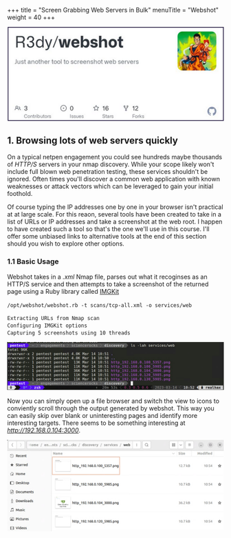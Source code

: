 +++
title = "Screen Grabbing Web Servers in Bulk"
menuTitle = "Webshot"
weight = 40
+++

![](./webshot.png)

## 1. Browsing lots of web servers quickly
On a typical netpen engagement you could see hundreds maybe thousands of *HTTP/S* servers in your nmap discovery.
While your scope likely won't include full blown web penetration testing, these services shouldn't be ignored.
Often times you'll discover a common web application with known weaknesses or attack vectors which can be leveraged 
to gain your initial foothold.

Of course typing the IP addresses one by one in your browser isn't practical at at large scale.  For this reaon, 
several tools have been created to take in a list of URLs or IP addresses and take a screenshot at the web root.
I happen to have created such a tool so that's the one we'll use in this course.  I'll offer some unbiased links 
to alternative tools at the end of this section should you wish to explore other options.

### 1.1 Basic Usage
Webshot takes in a *.xml* Nmap file, parses out what it recoginses as an HTTP/S service and then attempts to 
take a screenshot of the returned page using a Ruby library called [IMGKit](https://github.com/csquared/IMGKit)

`/opt/webshot/webshot.rb -t scans/tcp-all.xml -o services/web`

```bash
Extracting URLs from Nmap scan
Configuring IMGKit options
Capturing 5 screenshots using 10 threads
```

![](./webdir.png)

Now you can simply open up a file browser and switch the view to icons to conviently scroll through the output 
generated by webshot.  This way you can easily skip over blank or uninteresting pages and identify more interesting 
targets.  There seems to be something interesting at *http://192.168.0.104:3000*.

![](./browseweb.png)
